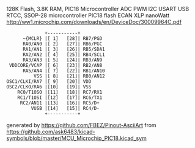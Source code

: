 128K Flash, 3.8K RAM, PIC18 Microcontroller ADC PWM I2C USART USB RTCC, SSOP-28
microcontroller PIC18 flash ECAN XLP nanoWatt
http://ww1.microchip.com/downloads/en/DeviceDoc/30009964C.pdf


	              +-----------+
	      ~{MCLR} |[ 1]   [28]| RB7/PGD
	      RA0/AN0 |[ 2]   [27]| RB6/PGC
	      RA1/AN1 |[ 3]   [26]| RB5/SDA1
	      RA2/AN2 |[ 4]   [25]| RB4/SCL1
	      RA3/AN3 |[ 5]   [24]| RB3/AN9
	 VDDCORE/VCAP |[ 6]   [23]| RB2/AN8
	      RA5/AN4 |[ 7]   [22]| RB1/AN10
	          VSS |[ 8]   [21]| RB0/AN12
	OSC1/CLKI/RA7 |[ 9]   [20]| VDD
	OSC2/CLKO/RA6 |[10]   [19]| VSS
	    RC0/T1OSO |[11]   [18]| RC7/RX1
	    RC1/T1OSI |[12]   [17]| RC6/TX1
	     RC2/AN11 |[13]   [16]| RC5/D+
	         VUSB |[14]   [15]| RC4/D-
	              +-----------+


generated by https://github.com/FBEZ/Pinout-AsciiArt from https://github.com/ask6483/kicad-symbols/blob/master/MCU_Microchip_PIC18.kicad_sym
